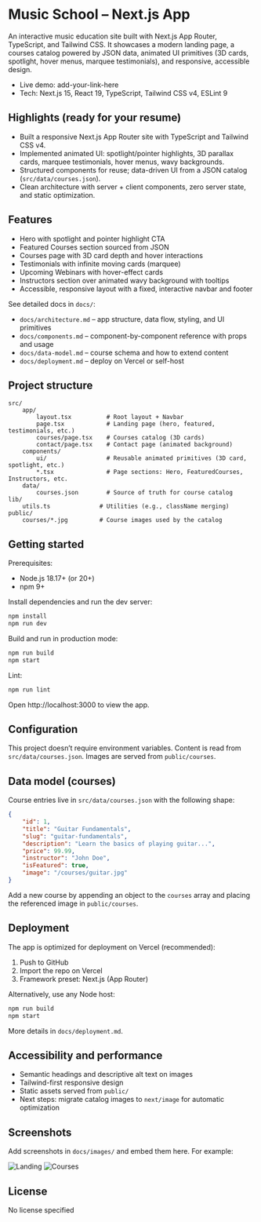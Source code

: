 # Music School – Next.js App

An interactive music education site built with Next.js App Router, TypeScript, and Tailwind CSS. It showcases a modern landing page, a courses catalog powered by JSON data, animated UI primitives (3D cards, spotlight, hover menus, marquee testimonials), and responsive, accessible design.

- Live demo: add-your-link-here
- Tech: Next.js 15, React 19, TypeScript, Tailwind CSS v4, ESLint 9

## Highlights (ready for your resume)

- Built a responsive Next.js App Router site with TypeScript and Tailwind CSS v4.
- Implemented animated UI: spotlight/pointer highlights, 3D parallax cards, marquee testimonials, hover menus, wavy backgrounds.
- Structured components for reuse; data-driven UI from a JSON catalog (`src/data/courses.json`).
- Clean architecture with server + client components, zero server state, and static optimization.

## Features

- Hero with spotlight and pointer highlight CTA
- Featured Courses section sourced from JSON
- Courses page with 3D card depth and hover interactions
- Testimonials with infinite moving cards (marquee)
- Upcoming Webinars with hover-effect cards
- Instructors section over animated wavy background with tooltips
- Accessible, responsive layout with a fixed, interactive navbar and footer

See detailed docs in `docs/`:
- `docs/architecture.md` – app structure, data flow, styling, and UI primitives
- `docs/components.md` – component-by-component reference with props and usage
- `docs/data-model.md` – course schema and how to extend content
- `docs/deployment.md` – deploy on Vercel or self-host

## Project structure

```
src/
	app/
		layout.tsx          # Root layout + Navbar
		page.tsx            # Landing page (hero, featured, testimonials, etc.)
		courses/page.tsx    # Courses catalog (3D cards)
		contact/page.tsx    # Contact page (animated background)
	components/
		ui/                 # Reusable animated primitives (3D card, spotlight, etc.)
		*.tsx               # Page sections: Hero, FeaturedCourses, Instructors, etc.
	data/
		courses.json        # Source of truth for course catalog
lib/
	utils.ts              # Utilities (e.g., className merging)
public/
	courses/*.jpg         # Course images used by the catalog
```

## Getting started

Prerequisites:
- Node.js 18.17+ (or 20+)
- npm 9+

Install dependencies and run the dev server:

```bash
npm install
npm run dev
```

Build and run in production mode:

```bash
npm run build
npm start
```

Lint:

```bash
npm run lint
```

Open http://localhost:3000 to view the app.

## Configuration

This project doesn’t require environment variables. Content is read from `src/data/courses.json`. Images are served from `public/courses`.

## Data model (courses)

Course entries live in `src/data/courses.json` with the following shape:

```json
{
	"id": 1,
	"title": "Guitar Fundamentals",
	"slug": "guitar-fundamentals",
	"description": "Learn the basics of playing guitar...",
	"price": 99.99,
	"instructor": "John Doe",
	"isFeatured": true,
	"image": "/courses/guitar.jpg"
}
```

Add a new course by appending an object to the `courses` array and placing the referenced image in `public/courses`.

## Deployment

The app is optimized for deployment on Vercel (recommended):
1) Push to GitHub
2) Import the repo on Vercel
3) Framework preset: Next.js (App Router)

Alternatively, use any Node host:

```bash
npm run build
npm start
```

More details in `docs/deployment.md`.

## Accessibility and performance

- Semantic headings and descriptive alt text on images
- Tailwind-first responsive design
- Static assets served from `public/`
- Next steps: migrate catalog images to `next/image` for automatic optimization

## Screenshots

Add screenshots in `docs/images/` and embed them here. For example:

![Landing](docs/images/landing.png)
![Courses](docs/images/courses.png)

## License

No license specified

